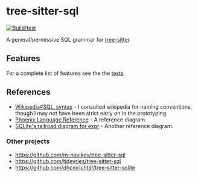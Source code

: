 # tree-sitter-sql

[![Build/test](https://github.com/derekstride/tree-sitter-sql/actions/workflows/ci.yml/badge.svg)](https://github.com/derekstride/tree-sitter-sql/actions/workflows/ci.yml)

A general/permissive SQL grammar for [tree-sitter](https://github.com/tree-sitter/tree-sitter).

## Features

For a complete list of features see the the [tests](test/corpus)

## References

* [Wikipedia#SQL_syntax](https://en.wikipedia.org/wiki/SQL_syntax) - I consulted wikipedia for naming conventions,
  though I may not have been strict early on in the prototyping.
* [Phoenix Language Reference](https://forcedotcom.github.io/phoenix/index.html) - A reference diagram.
* [SQLite's railroad diagram for expr](https://www.sqlite.org/lang_expr.html) - Another reference diagram.

### Other projects

* https://github.com/m-novikov/tree-sitter-sql
* https://github.com/tjdevries/tree-sitter-sql
* https://github.com/dhcmrlchtdj/tree-sitter-sqlite
